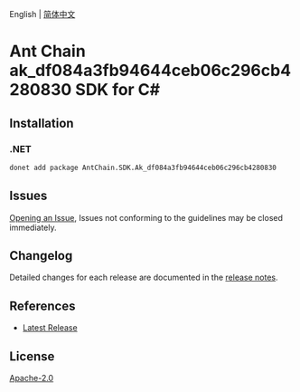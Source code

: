 English | [简体中文](README-CN.md)

# Ant Chain ak_df084a3fb94644ceb06c296cb4280830 SDK for C#

## Installation

### .NET

```bash
donet add package AntChain.SDK.Ak_df084a3fb94644ceb06c296cb4280830
```

## Issues

[Opening an Issue](https://github.com/alipay/antchain-openapi-prod-sdk/issues/new), Issues not conforming to the guidelines may be closed immediately.

## Changelog

Detailed changes for each release are documented in the [release notes](./ChangeLog.md).

## References

* [Latest Release](https://github.com/alipay/antchain-openapi-prod-sdk/)

## License

[Apache-2.0](http://www.apache.org/licenses/LICENSE-2.0)
